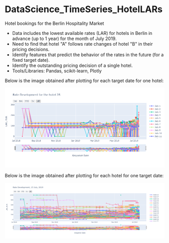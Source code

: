 # DataScience_TimeSeries_HotelLARs
Hotel bookings for the Berlin Hospitality Market

- Data includes the lowest available rates (LAR) for hotels in Berlin in advance (up to 1 year) for the month of July 2019.
- Need to find that hotel "A" follows rate changes of hotel "B" in their pricing decisions.
- Identify features that predict the behavior of the rates in the future (for a fixed target date).
- Identify the outstanding pricing decision of a single hotel.
- Tools/Libraries: Pandas, scikit-learn, Plotly

Below is the image obtained after plotting for each target date for one hotel:

![alt text](https://github.com/ajits-github/DataScience_TimeSeries_HotelLARs/blob/main/Targetwise_data1.png) 

Below is the image obtained after plotting for each hotel for one target date:

![alt text](https://github.com/ajits-github/DataScience_TimeSeries_HotelLARs/blob/main/Hotelwise_data.png) 
